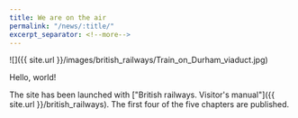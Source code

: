 ```yaml
---
title: We are on the air
permalink: "/news/:title/"
excerpt_separator: <!--more-->
---
```


![]({{ site.url }}/images/british_railways/Train_on_Durham_viaduct.jpg)

Hello, world! 

The site has been launched with ["British railways. Visitor's manual"]({{ site.url }}/british_railways). The first four of the five chapters are published.

<!--more-->